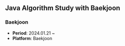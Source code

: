 ## Java Algorithm Study with Baekjoon

### Baekjoon
- **Period**: 2024.01.21 ~ 
- **Platform**: Baekjoon
